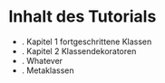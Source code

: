 # Inhalt des Tutorials

* . Kapitel 1 fortgeschrittene Klassen
* . Kapitel 2 Klassendekoratoren
* . Whatever
* . Metaklassen
